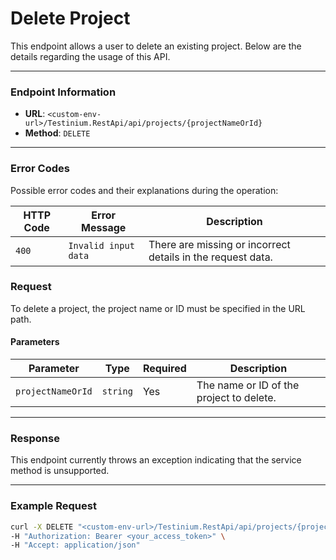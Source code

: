 # Delete Project

This endpoint allows a user to delete an existing project. Below are the details regarding the usage of this API.

***

### Endpoint Information

* **URL**: `<custom-env-url>/Testinium.RestApi/api/projects/{projectNameOrId}`
* **Method**: `DELETE`

***

### Error Codes

Possible error codes and their explanations during the operation:

| HTTP Code | Error Message        | Description                                                 |
| --------- | -------------------- | ----------------------------------------------------------- |
| `400`     | `Invalid input data` | There are missing or incorrect details in the request data. |

### Request

To delete a project, the project name or ID must be specified in the URL path.

#### Parameters

| Parameter         | Type     | Required | Description                              |
| ----------------- | -------- | -------- | ---------------------------------------- |
| `projectNameOrId` | `string` | Yes      | The name or ID of the project to delete. |

***

### Response

This endpoint currently throws an exception indicating that the service method is unsupported.

***

### Example Request

```bash
curl -X DELETE "<custom-env-url>/Testinium.RestApi/api/projects/{projectNameOrId}" \
-H "Authorization: Bearer <your_access_token>" \
-H "Accept: application/json"
```
